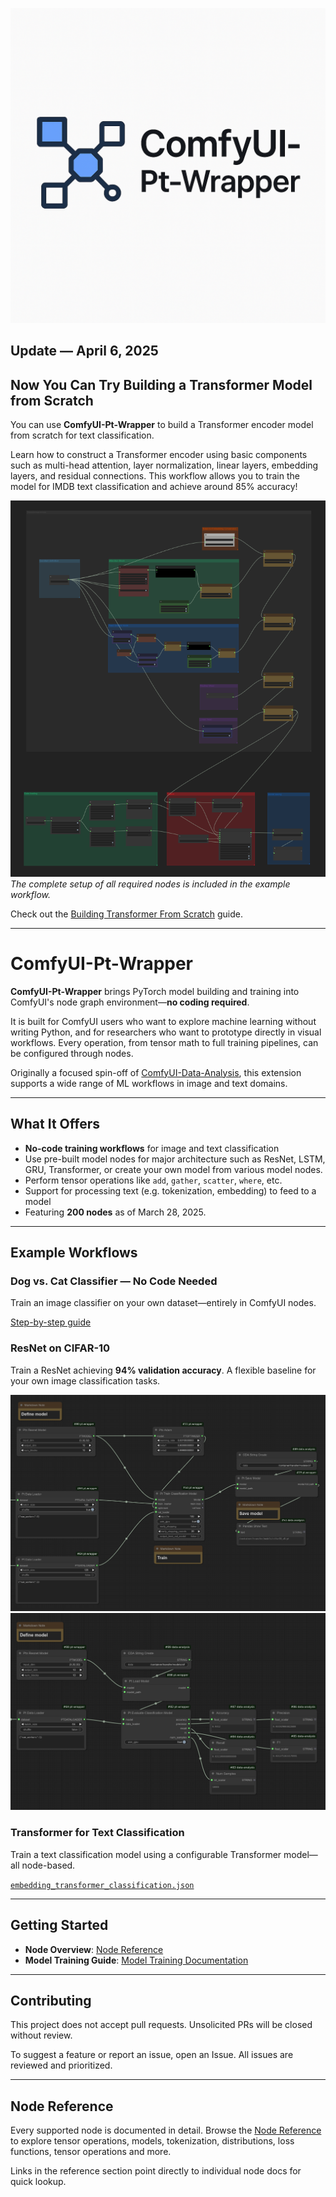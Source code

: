 ![Logo](docs/images/main_logo.png)

## Update — April 6, 2025

## Now You Can Try Building a Transformer Model from Scratch

You can use **ComfyUI-Pt-Wrapper** to build a Transformer encoder model from scratch for text classification.

Learn how to construct a Transformer encoder using basic components such as multi-head attention, layer normalization, linear layers, embedding layers, and residual connections. This workflow allows you to train the model for IMDB text classification and achieve around 85% accuracy!

![Overview](docs/images/mha_overview.png)  
*The complete setup of all required nodes is included in the example workflow.*

Check out the [Building Transformer From Scratch](docs/building_transformer_from_scratch) guide.

---

# ComfyUI-Pt-Wrapper

**ComfyUI-Pt-Wrapper** brings PyTorch model building and training into ComfyUI's node graph environment—**no coding required**.

It is built for ComfyUI users who want to explore machine learning without writing Python, and for researchers who want to prototype directly in visual workflows. Every operation, from tensor math to full training pipelines, can be configured through nodes.

Originally a focused spin-off of [ComfyUI-Data-Analysis](https://github.com/HowToSD/ComfyUI-Data-Analysis), this extension supports a wide range of ML workflows in image and text domains.

---

## What It Offers

- **No-code training workflows** for image and text classification
- Use pre-built model nodes for major architecture such as ResNet, LSTM, GRU, Transformer, or create your own model from various model nodes.
- Perform tensor operations like `add`, `gather`, `scatter`, `where`, etc.
- Support for processing text (e.g. tokenization, embedding) to feed to a model
- Featuring **200 nodes** as of March 28, 2025.
---

## Example Workflows

### Dog vs. Cat Classifier — No Code Needed
Train an image classifier on your own dataset—entirely in ComfyUI nodes.

[Step-by-step guide](docs/dog_cat_classification_model_training.md)

### ResNet on CIFAR-10
Train a ResNet achieving **94% validation accuracy**. A flexible baseline for your own image classification tasks.

![Training](docs/images/resnet_train.png)  
![Evaluation](docs/images/resnet_eval.png)

### Transformer for Text Classification
Train a text classification model using a configurable Transformer model—all node-based.

[`embedding_transformer_classification.json`](examples/workflows/embedding_transformer_classification.json)

---

## Getting Started

- **Node Overview**: [Node Reference](docs/reference/node_reference.md)
- **Model Training Guide**: [Model Training Documentation](docs/model_training.md)

---

## Contributing

This project does not accept pull requests. Unsolicited PRs will be closed without review.

To suggest a feature or report an issue, open an Issue. All issues are reviewed and prioritized.

---

## Node Reference

Every supported node is documented in detail. Browse the [Node Reference](docs/reference/node_reference.md) to explore tensor operations, models, tokenization, distributions, loss functions, tensor operations and more.

Links in the reference section point directly to individual node docs for quick lookup.